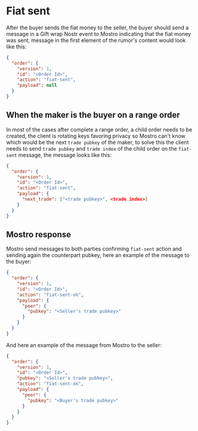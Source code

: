 # Fiat sent

After the buyer sends the fiat money to the seller, the buyer should send a message in a Gift wrap Nostr event to Mostro indicating that the fiat money was sent, message in the first element of the rumor's content would look like this:

```json
{
  "order": {
    "version": 1,
    "id": "<Order Id>",
    "action": "fiat-sent",
    "payload": null
  }
}
```

## When the maker is the buyer on a range order

In most of the cases after complete a range order, a child order needs to be created, the client is rotating keys favoring privacy so Mostro can't know which would be the next `trade pubkey` of the maker, to solve this the client needs to send `trade pubkey` and `trade index` of the child order on the `fiat-sent` message, the message looks like this:

```json
{
  "order": {
    "version": 1,
    "id": "<Order Id>",
    "action": "fiat-sent",
    "payload": {
      "next_trade": ["<trade pubkey>", <trade index>]
    }
  }
}
```

## Mostro response

Mostro send messages to both parties confirming `fiat-sent` action and sending again the counterpart pubkey, here an example of the message to the buyer:

```json
{
  "order": {
    "version": 1,
    "id": "<Order Id>",
    "action": "fiat-sent-ok",
    "payload": {
      "peer": {
        "pubkey": "<Seller's trade pubkey>"
      }
    }
  }
}
```

And here an example of the message from Mostro to the seller:

```json
{
  "order": {
    "version": 1,
    "id": "<Order Id>",
    "pubkey": "<Seller's trade pubkey>",
    "action": "fiat-sent-ok",
    "payload": {
      "peer": {
        "pubkey": "<Buyer's trade pubkey>"
      }
    }
  }
}
```

